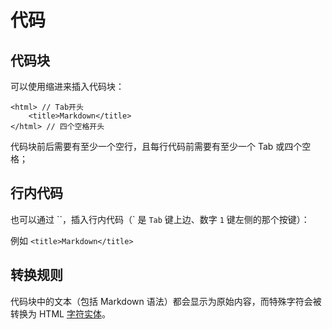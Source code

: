 代码
====

代码块
----

可以使用缩进来插入代码块：

    <html> // Tab开头
        <title>Markdown</title>
    </html> // 四个空格开头

代码块前后需要有至少一个空行，且每行代码前需要有至少一个 Tab 或四个空格；

行内代码
----

也可以通过 \`\`，插入行内代码（\` 是 `Tab` 键上边、数字 `1` 键左侧的那个按键）：

例如 `<title>Markdown</title>`

转换规则
----

代码块中的文本（包括 Markdown 语法）都会显示为原始内容，而特殊字符会被转换为 HTML [字符实体](https://zh.wikipedia.org/wiki/XML%E4%B8%8EHTML%E5%AD%97%E7%AC%A6%E5%AE%9E%E4%BD%93%E5%BC%95%E7%94%A8%E5%88%97%E8%A1%A8)。 
